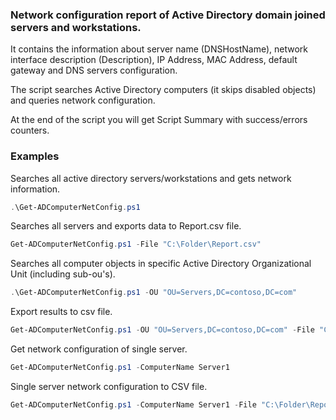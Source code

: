 ### Network configuration report of Active Directory domain joined servers and workstations.
It contains the information about server name (DNSHostName), network interface description (Description), IP Address, MAC Address, default gateway and DNS servers configuration.

The script searches Active Directory computers (it skips disabled objects) and queries network configuration.

At the end of the script you will get Script Summary with success/errors counters.

### Examples
Searches all active directory servers/workstations and gets network information. 
```powershell
.\Get-ADComputerNetConfig.ps1
```
Searches all servers and exports data to Report.csv file.
```powershell
Get-ADComputerNetConfig.ps1 -File "C:\Folder\Report.csv"
```
Searches all computer objects in specific Active Directory Organizational Unit (including sub-ou's).
```powershell
.\Get-ADComputerNetConfig.ps1 -OU "OU=Servers,DC=contoso,DC=com"
```
Export results to csv file.
```powershell
Get-ADComputerNetConfig.ps1 -OU "OU=Servers,DC=contoso,DC=com" -File "C:\Folder\Report.csv"
```
Get network configuration of single server.
```powershell
Get-ADComputerNetConfig.ps1 -ComputerName Server1
```
Single server network configuration to CSV file.
```powershell
Get-ADComputerNetConfig.ps1 -ComputerName Server1 -File "C:\Folder\Report.csv"
```
